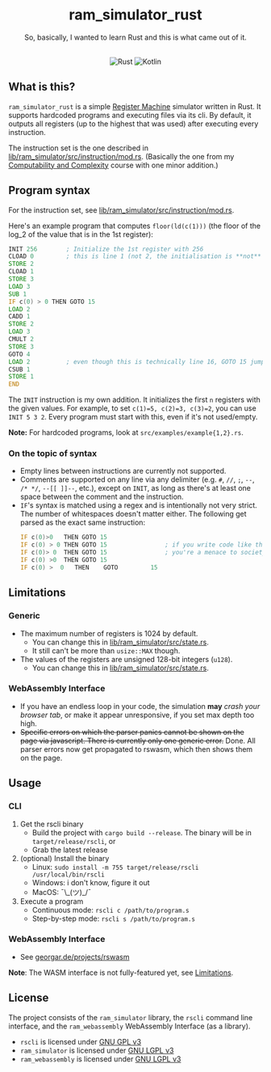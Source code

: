 <div align=center>
<h1>ram_simulator_rust</h1>
So, basically, I wanted to learn Rust and this is what came out of it.
<br>&nbsp;

![Rust](https://img.shields.io/badge/rust-%23000000.svg?style=for-the-badge&logo=rust&logoColor=white)
![Kotlin](https://img.shields.io/badge/BuK-%237F52FF.svg?style=for-the-badge&logoColor=white)

</div>

## What is this?
`ram_simulator_rust` is a simple [Register Machine](https://en.wikipedia.org/wiki/Register_machine)
simulator written in Rust. It supports hardcoded programs and executing files via its cli. By 
default, it outputs all registers (up to the highest that was used) after executing every instruction.

The instruction set is the one described in [lib/ram_simulator/src/instruction/mod.rs](lib/ram_simulator/src/instruction/mod.rs). (Basically
the one from my 
[Computability and Complexity](https://online.rwth-aachen.de/RWTHonline/pl/ui/$ctx/WBMODHB.wbShowMHBReadOnly?pKnotenNr=335994&pOrgNr=14194) course with one minor addition.)

## Program syntax

For the instruction set, see [lib/ram_simulator/src/instruction/mod.rs](lib/ram_simulator/src/instruction/mod.rs).

Here's an example program that computes `floor(ld(c(1)))` (the floor of the log_2 of the
value that is in the 1st register):

```asm
INIT 256        ; Initialize the 1st register with 256
CLOAD 0         ; this is line 1 (not 2, the initialisation is **not** counted)
STORE 2
CLOAD 1
STORE 3
LOAD 3
SUB 1
IF c(0) > 0 THEN GOTO 15
LOAD 2
CADD 1
STORE 2
LOAD 3
CMULT 2
STORE 3
GOTO 4
LOAD 2          ; even though this is technically line 16, GOTO 15 jumps here
CSUB 1
STORE 1
END
```

The `INIT` instruction is my own addition. It initializes the first `n` registers with the given values.
For example, to set `c(1)=5, c(2)=3, c(3)=2`, you can use `INIT 5 3 2`. Every program must start with this,
even if it's not used/empty.

<b>Note:</b> For hardcoded programs, look at `src/examples/example{1,2}.rs`.

### On the topic of syntax
- Empty lines between instructions are currently not supported. 
- Comments are supported on any line via any delimiter 
    (e.g. `#`, `//`, `;`, `--`, `/* */`, `--[[ ]]--`, etc.),
    except on `INIT`, as long as there's at least one space between the comment and the instruction.
- `IF`'s syntax is matched using a regex and is intentionally not very strict. The
    number of whitespaces doesn't matter either. The following get parsed as the exact same instruction:
    ```asm
    IF c(0)>0   THEN GOTO 15
    IF c(0) > 0 THEN GOTO 15                ; if you write code like this,
    IF c(0)> 0  THEN GOTO 15                ; you're a menace to society though
    IF c(0) >0  THEN GOTO 15
    IF c(0) >  0   THEN    GOTO         15
    ```

## Limitations

### Generic
- The maximum number of registers is 1024 by default.
    - You can change this in [lib/ram_simulator/src/state.rs](lib/ram_simulator/src/state.rs#L11).
    - It still can't be more than `usize::MAX` though.
- The values of the registers are unsigned 128-bit integers (`u128`).
    - You can change this in [lib/ram_simulator/src/state.rs](lib/ram_simulator/src/state.rs#L11).
    
### WebAssembly Interface
- If you have an endless loop in your code, the simulation __may__ *crash your browser tab*,
    or make it appear unresponsive, if you set max depth too high.
- ~~Specific errors on which the parser panics cannot be shown on the page via javascript. There is 
    currently only one generic error.~~ Done. All parser errors now get propagated to rswasm, which
    then shows them on the page.

## Usage

### CLI
1. Get the rscli binary
    - Build the project with `cargo build --release`. The binary will be in `target/release/rscli`, or
    - Grab the latest release
2. (optional) Install the binary
    - Linux: `sudo install -m 755 target/release/rscli /usr/local/bin/rscli`
    - Windows: i don't know, figure it out
    - MacOS: ¯\\\_(ツ)\_/¯
3. Execute a program
    - Continuous mode: `rscli c /path/to/program.s`
    - Step-by-step mode: `rscli s /path/to/program.s`

### WebAssembly Interface
- See [georgar.de/projects/rswasm](https://georgar.de/projects/rswasm)

**Note**: The WASM interface is not fully-featured yet, see [Limitations](readme.md#Limitations).
   
    
## License
The project consists of the `ram_simulator` library, the `rscli` command line interface, and the
`ram_webassembly` WebAssembly Interface (as a library).
- `rscli` is licensed under [GNU GPL v3](LICENSE.md)
- `ram_simulator` is licensed under [GNU LGPL v3](lib/ram_simulator/LICENSE.md)
- `ram_webassembly` is licensed under [GNU LGPL v3](lib/ram_webassembly/LICENSE.md)
